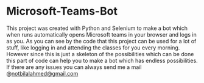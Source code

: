 # Microsoft-Teams-Bot
This project was created with Python and Selenium to make a bot which when runs automatically opens Microsoft teams in your browser and logs in as you. As you can see by the code that this project can be used for a lot of stuff, like logging in and attending the classes for you every morning. However since this is just a skeleton of the possibilities which can be done this part of code can help you to make a bot which has endless possibilities. If there are any issues you can always send me a mail @notbilalahmed@gmail.com
